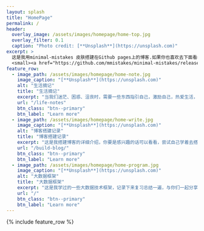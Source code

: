 ```yaml
---
layout: splash
title: "HomePage"
permalink: /
header:
  overlay_image: /assets/images/homepage/home-top.jpg
  overlay_filter: 0.1
  caption: "Photo credit: [**Unsplash**](https://unsplash.com)"
excerpt: >
  这是我用minimal-mistakes 皮肤搭建在Github pages上的博客.如果你也喜欢去下面看看吧！very cool！<br />
  <small><a href="https://github.com/mmistakes/minimal-mistakes/releases/tag/4.19.0">minimal-mistakes最新版本</a></small>
feature_row:
  - image_path: /assets/images/homepage/home-note.jpg
    image_caption: "[**Unsplash**](https://unsplash.com)"
    alt: "生活摘记"
    title: "生活摘记"
    excerpt: "当我们迷茫、困惑、沮丧时，需要一些东西指引自己，激励自己，热爱生活，追求梦想。"
    url: "/life-notes"
    btn_class: "btn--primary"
    btn_label: "Learn more"
  - image_path: /assets/images/homepage/home-write.jpg
    image_caption: "[**Unsplash**](https://unsplash.com)"
    alt: "博客搭建记录"
    title: "博客搭建记录"
    excerpt: "这是我搭建博客的详细介绍，你要是感兴趣的话可以看看，尝试自己学着去搭一个。"
    url: "/build-blog/"
    btn_class: "btn--primary"
    btn_label: "Learn more"
  - image_path: /assets/images/homepage/home-program.jpg
    image_caption: "[**Unsplash**](https://unsplash.com)"
    alt: "大数据框架"
    title: "大数据框架"
    excerpt: "这是我学过的一些大数据技术框架，记录下来复习总结一遍，与你们一起分享、成长。"
    url: "/"
    btn_class: "btn--primary"
    btn_label: "Learn more"
---
```


{% include feature_row %}
